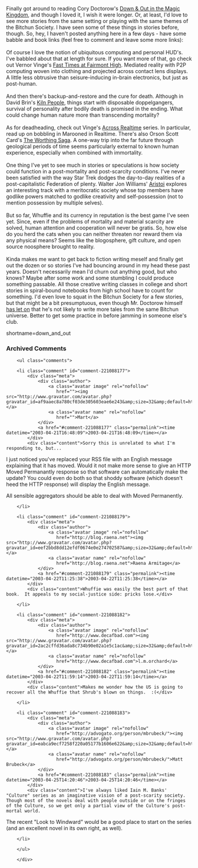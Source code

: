 Finally got around to reading Cory Doctorow's <a href="http://www.craphound.com/down/" target="_top">Down &amp; Out in the Magic Kingdom</a>,
and though I loved it, I wish it were longer.  Or, at least,
I'd love to see more stories from the same setting or playing with the
same themes of the Bitchun Society.  I have seen some of these things
in stories before, though.  So, hey, I haven't posted anything here in
a few days - have some babble and book links (feel free to comment and
leave some more links):
<br /><br />
Of course I love the notion of ubiquitous computing and personal
HUD's.  I've babbled about that at length for sure.  If you want more
of that, go check out Vernor Vinge's
<a href="http://www.amazon.com/exec/obidos/ASIN/0312875843/0xdecafbad-20" target="_top">Fast Times at Fairmont High</a>.
Mediated reality with P2P computing woven into clothing and projected
across contact lens displays.  A little less obtrusive than
seisure-inducing in-brain electronics, but just as post-human.
<br /><br />
And then there's backup-and-restore and the cure for death.  Although
in David Brin's
<a href="http://www.amazon.com/exec/obidos/tg/detail/-/0765342618/0xdecafbad-20" target="_top">Kiln People</a>,
things start with disposable
doppelgangers, survival of personality after bodily death is promised
in the ending.  What could change human nature more than transcending
mortality?
<br /><br />
As for deadheading, check out Vinge's
<a href="http://www.amazon.com/exec/obidos/tg/detail/-/0671720988/0xdecafbad-20" target="_top">Across Realtime</a>
series.  In
particular, read up on bobbling in Marooned in Realtime.  There's also
Orson Scott Card's <a href="http://www.amazon.com/exec/obidos/tg/detail/-/0812533313/0xdecafbad-20" target="_top">The Worthing Saga</a>.
A one-way trip into the far future
through geological periods of time seems particularly external to
known human experience, especially when combined with immortality.
<br /><br />
One thing I've yet to see much in stories or speculations is how
society could function in a post-mortality and post-scarcity
conditions.  I've never been satisfied with the way Star Trek dodges
the day-to-day realities of a post-capitalistic Federation of plenty.
Walter Jon Williams' <a href="http://www.amazon.com/exec/obidos/tg/detail/-/0312851723/0xdecafbad-20" target="_top">Aristoi</a>
explores an interesting track with a
meritocratic society whose top members have godlike powers matched to
godlike creativity and self-possession (not to mention possession by
multiple selves).
<br /><br />
But so far, Whuffie and its currency in reputation is the best game
I've seen yet.  Since, even if the problems of mortality and material
scarcity are solved, human attention and cooperation will never be
gratis.  So, how else do you herd the cats when you can neither
threaten nor reward them via any physical means?  Seems like the
blogosphere, gift culture, and open source noosphere brought to
reality.
<br /><br />
Kinda makes me want to get back to fiction writing meself and finally
get out the dozen or so stories I've had bouncing around in my head
these past years.  Doesn't necessarily mean I'd churn out anything
good, but who knows?  Maybe after some work and some stumbling I could
produce something passable.  All those creative writing classes in
college and short stories in spiral-bound notebooks from high school
have to count for something.  I'd even love to squat in the Bitchun
Society for a few stories, but that might be a bit presumptuous, even though
Mr. Doctorow himself <a href="http://www.craphound.com/down/archives/2003_01.php#000054" target="_top">has let on</a>
that he's not likely to write more
tales from the same Bitchun universe.
Better to get some practice in before jamming in someone else's club.
<!--more-->
shortname=down_and_out

<div id="comments" class="comments archived-comments">
            <h3>Archived Comments</h3>
            
        <ul class="comments">
            
        <li class="comment" id="comment-221088177">
            <div class="meta">
                <div class="author">
                    <a class="avatar image" rel="nofollow" 
                       href=""><img src="http://www.gravatar.com/avatar.php?gravatar_id=af9aaec8a780cf03de305603eae6e243&amp;size=32&amp;default=http://mediacdn.disqus.com/1320279820/images/noavatar32.png"/></a>
                    <a class="avatar name" rel="nofollow" 
                       href="">Mart</a>
                </div>
                <a href="#comment-221088177" class="permalink"><time datetime="2003-04-21T16:48:09">2003-04-21T16:48:09</time></a>
            </div>
            <div class="content">Sorry this is unrelated to what I'm responding to, but...

I just noticed you've replaced your RSS file with an English message explaining that it has moved. Would it not make more sense to give an HTTP Moved Permanantly response so that software can automatically make the update? You could even do both so that shoddy software (which doesn't heed the HTTP response) will display the English message.

All sensible aggregators should be able to deal with Moved Permanently.</div>
            
        </li>
    
        <li class="comment" id="comment-221088179">
            <div class="meta">
                <div class="author">
                    <a class="avatar image" rel="nofollow" 
                       href="http://blog.raena.net"><img src="http://www.gravatar.com/avatar.php?gravatar_id=eef2bbd8dd12efdf0674e0e274702587&amp;size=32&amp;default=http://mediacdn.disqus.com/1320279820/images/noavatar32.png"/></a>
                    <a class="avatar name" rel="nofollow" 
                       href="http://blog.raena.net">Raena Armitage</a>
                </div>
                <a href="#comment-221088179" class="permalink"><time datetime="2003-04-22T11:25:38">2003-04-22T11:25:38</time></a>
            </div>
            <div class="content">Whuffie was easily the best part of that book.  It appeals to my social-justice side: pricks lose.</div>
            
        </li>
    
        <li class="comment" id="comment-221088182">
            <div class="meta">
                <div class="author">
                    <a class="avatar image" rel="nofollow" 
                       href="http://www.decafbad.com"><img src="http://www.gravatar.com/avatar.php?gravatar_id=2ac2cffd36ada8c734b90e02a1e5c1ac&amp;size=32&amp;default=http://mediacdn.disqus.com/1320279820/images/noavatar32.png"/></a>
                    <a class="avatar name" rel="nofollow" 
                       href="http://www.decafbad.com">l.m.orchard</a>
                </div>
                <a href="#comment-221088182" class="permalink"><time datetime="2003-04-22T11:59:14">2003-04-22T11:59:14</time></a>
            </div>
            <div class="content">Makes me wonder how the US is going to recover all the Whuffie that Shrub's blown on things.  :(</div>
            
        </li>
    
        <li class="comment" id="comment-221088183">
            <div class="meta">
                <div class="author">
                    <a class="avatar image" rel="nofollow" 
                       href="http://advogato.org/person/mbrubeck/"><img src="http://www.gravatar.com/avatar.php?gravatar_id=eabca9ecf7258f220a05177b1606e622&amp;size=32&amp;default=http://mediacdn.disqus.com/1320279820/images/noavatar32.png"/></a>
                    <a class="avatar name" rel="nofollow" 
                       href="http://advogato.org/person/mbrubeck/">Matt Brubeck</a>
                </div>
                <a href="#comment-221088183" class="permalink"><time datetime="2003-04-25T14:20:46">2003-04-25T14:20:46</time></a>
            </div>
            <div class="content">I've always liked Iain M. Banks' "Culture" series as an imaginative vision of a post-scarity society.  Though most of the novels deal with people outside or on the fringes of the Culture, so we get only a partial view of the Culture's post-mortal world.

The recent "Look to Windward" would be a good place to start on the series (and an excellent novel in its own right, as well).</div>
            
        </li>
    
        </ul>
    
        </div>
    